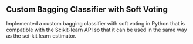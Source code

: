 ## Custom Bagging Classifier with Soft Voting

Implemented a custom bagging classifier with soft voting in Python that is compatible with the Scikit-learn API so that it can be used in the same way as the sci-kit learn estimator.

